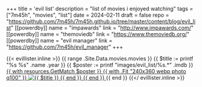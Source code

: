 +++
title = 'evil list'
description = "list of movies i enjoyed watching"
tags = ["7m45h", "movies", "list"]
date = 2024-02-11
draft = false
repo = "https://github.com/7m45h/7m45h.github.io/tree/master/content/blog/evil_list"
[[powerdby]]
name = "impawards"
link = "http://www.impawards.com/"
[[powerdby]]
name = "themoviedb"
link = "https://www.themoviedb.org/"
[[powerdby]]
name = "evil manager"
link = "https://github.com/7m45h/evil_manager"
+++

{{< evillister.inline >}}
  {{ range .Site.Data.movies.movies }}
    {{ $title := printf "%s %s" .name .year }}
    {{ $poster := printf "images/evil_list/%s.*" .imdb }}
    <a class="m-poster" href="https://www.imdb.com/title/{{ .imdb }}/" title="{{ $title }}" target="_blank">
      {{ with resources.GetMatch $poster }}
        {{ with .Fit "240x360 webp photo q100" }}
          <img src="{{ .RelPermalink }}" alt="{{ $title }}" loading="lazy">
        {{ end }}
      {{ end }}
    </a>
  {{ end }}
{{</ evillister.inline >}}
